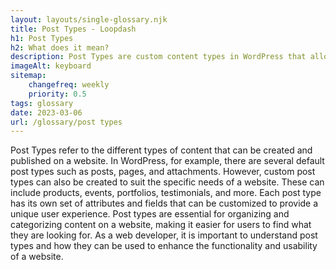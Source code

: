 ```yaml
--- 
layout: layouts/single-glossary.njk
title: Post Types - Loopdash
h1: Post Types
h2: What does it mean?
description: Post Types are custom content types in WordPress that allow developers to create and manage different types of content, such as blog posts, pages, and custom post types, with their own unique attributes and functionality.
imageAlt: keyboard
sitemap:
	changefreq: weekly
	priority: 0.5
tags: glossary
date: 2023-03-06
url: /glossary/post types
---
```


Post Types refer to the different types of content that can be created and published on a website. In WordPress, for example, there are several default post types such as posts, pages, and attachments. However, custom post types can also be created to suit the specific needs of a website. These can include products, events, portfolios, testimonials, and more. Each post type has its own set of attributes and fields that can be customized to provide a unique user experience. Post types are essential for organizing and categorizing content on a website, making it easier for users to find what they are looking for. As a web developer, it is important to understand post types and how they can be used to enhance the functionality and usability of a website.
